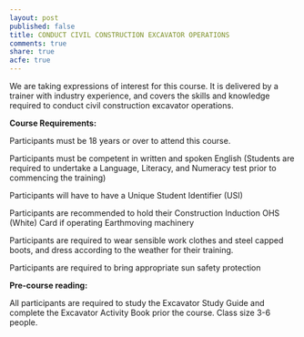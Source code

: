 ```yaml
---
layout: post
published: false
title: CONDUCT CIVIL CONSTRUCTION EXCAVATOR OPERATIONS
comments: true
share: true
acfe: true
---
```


We are taking expressions of interest for this course. It is delivered by a trainer with industry experience, and covers the skills and knowledge required to conduct civil construction excavator operations.

**Course Requirements:**

Participants must be 18 years or over to attend this course.

Participants must be competent in written and spoken English (Students are required to undertake a Language, Literacy, and Numeracy test prior to commencing the training)

Participants will have to have a Unique Student Identifier (USI) 

Participants are recommended to hold their Construction Induction OHS (White) Card if operating Earthmoving machinery

Participants are required to wear sensible work clothes and steel capped boots, and dress according to the weather for their training.

Participants are required to bring appropriate sun safety protection

**Pre-course reading:**

All participants are required to study the Excavator Study Guide and complete the Excavator Activity Book prior the course. Class size 3-6 people.